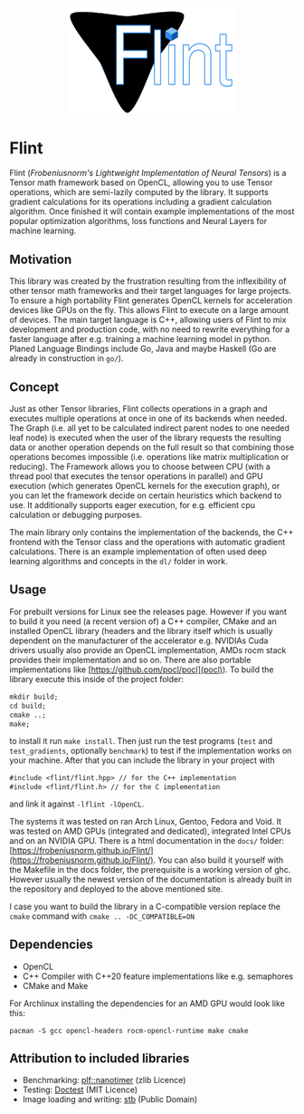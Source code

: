 <div align="center">
    <img src="flint.png" width="300" alt="Flint logo">
</div>

# Flint
Flint (_Frobeniusnorm's Lightweight Implementation of Neural Tensors_) is a Tensor math framework based on OpenCL, allowing you to use Tensor operations, which are semi-lazily computed by the library. It supports gradient calculations for its operations including a gradient calculation algorithm. Once finished it will contain example implementations of the most popular optimization algorithms, loss functions and Neural Layers for machine learning.

## Motivation ##
This library was created by the frustration resulting from the inflexibility of other tensor math frameworks and their target languages for large projects. To ensure a high portability Flint generates OpenCL kernels for acceleration devices like GPUs on the fly.
This allows Flint to execute on a large amount of devices. The main target language is C++, allowing users of Flint to mix development and production code, with no need to rewrite everything for a faster language after e.g. training a machine learning model in python.
Planed Language Bindings include Go, Java and maybe Haskell (Go are already in construction in `go/`).

## Concept ##
Just as other Tensor libraries, Flint collects operations in a graph and executes multiple operations at once in one of its backends when needed.
The Graph (i.e. all yet to be calculated indirect parent nodes to one needed leaf node) is executed when the user of the library requests the resulting data or another operation depends on the full result so that combining those operations becomes impossible (i.e. operations like matrix multiplication or reducing). The Framework allows you to choose between CPU (with a thread pool that executes the tensor operations in parallel) and GPU execution (which generates OpenCL kernels for the execution graph), or you can let the framework decide on certain heuristics which backend to use. It additionally supports eager execution, for e.g. efficient cpu calculation or debugging purposes.

The main library only contains the implementation of the backends, the C++ frontend with the Tensor class and the operations with automatic gradient calculations. There is an example implementation of often used deep learning algorithms and concepts in the `dl/` folder in work.

## Usage ##
For prebuilt versions for Linux see the releases page. However if you want to build it you need (a recent version of) a C++ compiler, CMake and an installed OpenCL library (headers and the library itself which is usually dependent on the manufacturer of the accelerator e.g. NVIDIAs Cuda drivers usually also provide an OpenCL implementation, AMDs rocm stack provides their implementation and so on. There are also portable implementations like [https://github.com/pocl/pocl](pocl)). 
To build the library execute this inside of the project folder:
```
mkdir build;
cd build;
cmake ..;
make;
```
to install it run `make install`.
Then just run the test programs (`test` and `test_gradients`, optionally `benchmark`)  to test if the implementation works on your machine. 
After that you can include the library in your project with
```
#include <flint/flint.hpp> // for the C++ implementation
#include <flint/flint.h> // for the C implementation
```
and link it against `-lflint -lOpenCL`.

The systems it was tested on ran Arch Linux, Gentoo, Fedora and Void. It was tested on AMD GPUs (integrated and dedicated), integrated Intel CPUs and on an NVIDIA GPU. 
There is a html documentation in the `docs/` folder: [https://frobeniusnorm.github.io/Flint/](https://frobeniusnorm.github.io/Flint/). You can also build it yourself with the Makefile in the docs folder, the prerequisite is a working version of ghc. However usually the newest version of the documentation is already built in the repository and deployed to the above mentioned site.

I case you want to build the library in a C-compatible version replace the `cmake` command with `cmake .. -DC_COMPATIBLE=ON`

## Dependencies ##
- OpenCL
- C++ Compiler with C++20 feature implementations like e.g. semaphores
- CMake and Make

For Archlinux installing the dependencies for an AMD GPU would look like this:
```
pacman -S gcc opencl-headers rocm-opencl-runtime make cmake
```

## Attribution to included libraries ##
- Benchmarking: [plf::nanotimer](https://github.com/mattreecebentley/plf_nanotimer) (zlib Licence)
- Testing: [Doctest](https://github.com/doctest/doctest) (MIT Licence)
- Image loading and writing: [stb](https://github.com/nothings/stb) (Public Domain)
